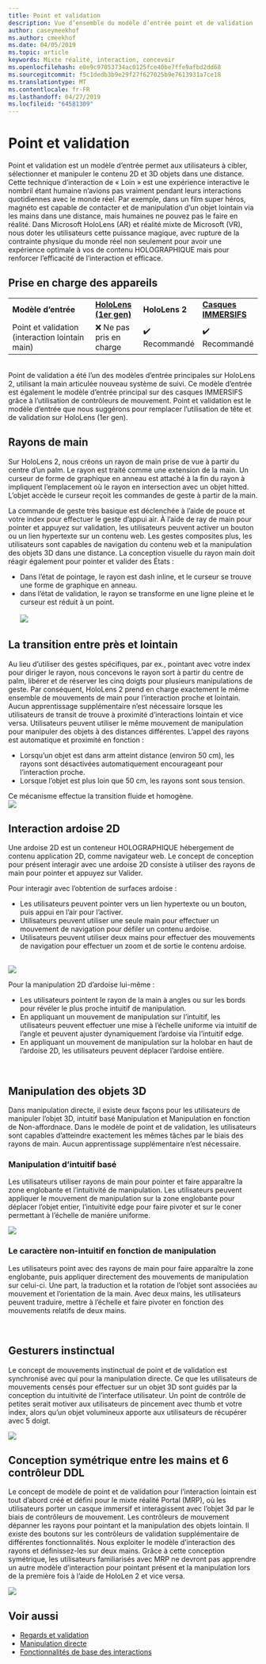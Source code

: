 ```yaml
---
title: Point et validation
description: Vue d’ensemble du modèle d’entrée point et de validation
author: caseymeekhof
ms.author: cmeekhof
ms.date: 04/05/2019
ms.topic: article
keywords: Mixte réalité, interaction, concevoir
ms.openlocfilehash: e0e9c97053734ac0125fce40be7ffe9afbd2dd68
ms.sourcegitcommit: f5c1dedb3b9e29f27f627025b9e7613931a7ce18
ms.translationtype: MT
ms.contentlocale: fr-FR
ms.lasthandoff: 04/27/2019
ms.locfileid: "64581309"
---
```

# <a name="point-and-commit"></a>Point et validation
Point et validation est un modèle d’entrée permet aux utilisateurs à cibler, sélectionner et manipuler le contenu 2D et 3D objets dans une distance. Cette technique d’interaction de « Loin » est une expérience interactive le nombril étant humaine n’avions pas vraiment pendant leurs interactions quotidiennes avec le monde réel. Par exemple, dans un film super héros, magnéto est capable de contacter et de manipulation d’un objet lointain via les mains dans une distance, mais humaines ne pouvez pas le faire en réalité. Dans Microsoft HoloLens (AR) et réalité mixte de Microsoft (VR), nous doter les utilisateurs cette puissance magique, avec rupture de la contrainte physique du monde réel non seulement pour avoir une expérience optimale à vos de contenu HOLOGRAPHIQUE mais pour renforcer l’efficacité de l’interaction et efficace.

## <a name="device-support"></a>Prise en charge des appareils
<table>
    <colgroup>
    <col width="40%" />
    <col width="20%" />
    <col width="20%" />
    <col width="20%" />
    </colgroup>
    <tr>
        <td><strong>Modèle d’entrée</strong></td>
        <td><a href="hololens-hardware-details.md"><strong>HoloLens (1er gen)</strong></a></td>
        <td><strong>HoloLens 2</strong></td>
        <td><a href="immersive-headset-hardware-details.md"><strong>Casques IMMERSIFS</strong></a></td>
    </tr>
     <tr>
        <td>Point et validation (interaction lointain main)</td>
        <td>❌ Ne pas pris en charge</td>
        <td>✔️ Recommandé</td>
        <td>✔️ Recommandé</td>
    </tr>
</table>
<br>
Point de validation a été l’un des modèles d’entrée principales sur HoloLens 2, utilisant la main articulée nouveau système de suivi. Ce modèle d’entrée est également le modèle d’entrée principal sur des casques IMMERSIFS grâce à l’utilisation de contrôleurs de mouvement. Point et validation est le modèle d’entrée que nous suggérons pour remplacer l’utilisation de tête et de validation sur HoloLens (1er gen). 

## <a name="hand-rays"></a>Rayons de main
Sur HoloLens 2, nous créons un rayon de main prise de vue à partir du centre d’un palm. Le rayon est traité comme une extension de la main. Un curseur de forme de graphique en anneau est attaché à la fin du rayon à impliquent l’emplacement où le rayon en intersection avec un objet hitted. L’objet accède le curseur reçoit les commandes de geste à partir de la main. 

La commande de geste très basique est déclenchée à l’aide de pouce et votre index pour effectuer le geste d’appui air. À l’aide de ray de main pour pointer et appuyez sur validation, les utilisateurs peuvent activer un bouton ou un lien hypertexte sur un contenu web. Les gestes composites plus, les utilisateurs sont capables de navigation du contenu web et la manipulation des objets 3D dans une distance. La conception visuelle du rayon main doit réagir également pour pointer et valider des États : <br>
* Dans l’état de pointage, le rayon est dash inline, et le curseur se trouve une forme de graphique en anneau.
* dans l’état de validation, le rayon se transforme en une ligne pleine et le curseur est réduit à un point.<br><br>
![](images/Hand-Rays-720px.jpg)<br>

## <a name="transition-between-near-and-far"></a>La transition entre près et lointain
Au lieu d’utiliser des gestes spécifiques, par ex., pointant avec votre index pour diriger le rayon, nous concevons le rayon sort à partir du centre de palm, libérer et de réserver les cinq doigts pour plusieurs manipulations de geste. Par conséquent, HoloLens 2 prend en charge exactement le même ensemble de mouvements de main pour l’interaction proche et lointain. Aucun apprentissage supplémentaire n’est nécessaire lorsque les utilisateurs de transit de trouve à proximité d’interactions lointain et vice versa. Utilisateurs peuvent utiliser le même mouvement de manipulation pour manipuler des objets à des distances différentes. L’appel des rayons est automatique et proximité en fonction : <br>
* Lorsqu’un objet est dans arm atteint distance (environ 50 cm), les rayons sont désactivées automatiquement encourageant pour l’interaction proche. 
* Lorsque l’objet est plus loin que 50 cm, les rayons sont sous tension.

Ce mécanisme effectue la transition fluide et homogène.<br>
![](images/Transition-Between-Near-And-Far-720px.jpg)<br>

## <a name="2d-slate-interaction"></a>Interaction ardoise 2D
Une ardoise 2D est un conteneur HOLOGRAPHIQUE hébergement de contenu application 2D, comme navigateur web. Le concept de conception pour présent interagir avec une ardoise 2D consiste à utiliser des rayons de main pour pointer et appuyez sur Valider.<br>

Pour interagir avec l’obtention de surfaces ardoise :<br>

* Les utilisateurs peuvent pointer vers un lien hypertexte ou un bouton, puis appui en l’air pour l’activer. 
* Utilisateurs peuvent utiliser une seule main pour effectuer un mouvement de navigation pour défiler un contenu ardoise. 
* Utilisateurs peuvent utiliser deux mains pour effectuer des mouvements de navigation pour effectuer un zoom et de sortie le contenu ardoise.<br><br>

![](images/2D-Slate-Interaction-Far-720px.jpg)<br>

Pour la manipulation 2D d’ardoise lui-même :<br>

* Les utilisateurs pointent le rayon de la main à angles ou sur les bords pour révéler le plus proche intuitif de manipulation. 
* En appliquant un mouvement de manipulation sur l’intuitif, les utilisateurs peuvent effectuer une mise à l’échelle uniforme via intuitif de l’angle et peuvent ajuster dynamiquement l’ardoise via l’intuitif edge. 
* En appliquant un mouvement de manipulation sur la holobar en haut de l’ardoise 2D, les utilisateurs peuvent déplacer l’ardoise entière.<br>

<br>

## <a name="3d-object-manipulation"></a>Manipulation des objets 3D
Dans manipulation directe, il existe deux façons pour les utilisateurs de manipuler l’objet 3D, intuitif basé Manipulation et Manipulation en fonction de Non-affordnace. Dans le modèle de point et de validation, les utilisateurs sont capables d’atteindre exactement les mêmes tâches par le biais des rayons de main. Aucun apprentissage supplémentaire n’est nécessaire.<br>

### <a name="affordance-based-manipulation"></a>Manipulation d’intuitif basé
Les utilisateurs utiliser rayons de main pour pointer et faire apparaître la zone englobante et l’intuitivité de manipulation. Les utilisateurs peuvent appliquer le mouvement de manipulation sur la zone englobante pour déplacer l’objet entier, l’intuitivité edge pour faire pivoter et sur le coner permettant à l’échelle de manière uniforme. <br>

![](images/3D-Object-Manipulation-Far-720px.jpg) <br>


### <a name="non-affordance-based-manipulation"></a>Le caractère non-intuitif en fonction de manipulation
Les utilisateurs point avec des rayons de main pour faire apparaître la zone englobante, puis appliquer directement des mouvements de manipulation sur celui-ci. Une part, la traduction et la rotation de l’objet sont associées au mouvement et l’orientation de la main. Avec deux mains, les utilisateurs peuvent traduire, mettre à l’échelle et faire pivoter en fonction des mouvements relatifs de deux mains.<br>

<br>

## <a name="instinctual-gesturers"></a>Gesturers instinctual
Le concept de mouvements instinctual de point et de validation est synchronisé avec qui pour la manipulation directe. Ce que les utilisateurs de mouvements censés pour effectuer sur un objet 3D sont guidés par la conception du intuitivité de l’interface utilisateur. Un point de contrôle de petites serait motiver aux utilisateurs de pincement avec thumb et votre index, alors qu’un objet volumineux apporte aux utilisateurs de récupérer avec 5 doigt.

![](images/Instinctual-Gestures-Far-720px.jpg)<br>

## <a name="symmetric-design-between-hands-and-6-dof-controller"></a>Conception symétrique entre les mains et 6 contrôleur DDL 
Le concept de modèle de point et de validation pour l’interaction lointain est tout d’abord créé et défini pour le mixte réalité Portal (MRP), où les utilisateurs porter un casque immersif et interagissent avec l’objet 3d par le biais de contrôleurs de mouvement. Les contrôleurs de mouvement dépanner les rayons pour pointant et la manipulation des objets lointain. Il existe des boutons sur les contrôleurs de validation supplémentaire de différentes fonctionnalités. Nous exploiter le modèle d’interaction des rayons et définissez-les sur deux mains. Grâce à cette conception symétrique, les utilisateurs familiarisés avec MRP ne devront pas apprendre un autre modèle d’interaction pour pointant présent et la manipulation lors de la première fois à l’aide de HoloLen 2 et vice versa.    

![](images/Symmetric-Design-For-Rays-720px.jpg)<br>


## <a name="see-also"></a>Voir aussi
* [Regards et validation](gaze-and-commit.md)
* [Manipulation directe](direct-manipulation.md)
* [Fonctionnalités de base des interactions](interaction-fundamentals.md)
